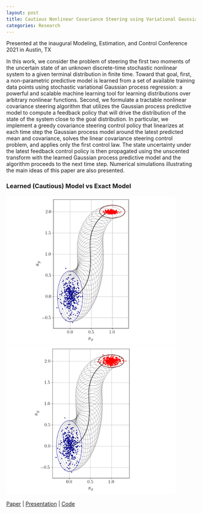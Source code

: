 ```yaml
---
layout: post
title: Cautious Nonlinear Covariance Steering using Variational Gaussian Process Predictive Models
categories: Research
---
```


Presented at the inaugural Modeling, Estimation, and Control Conference 2021 in Austin, TX

In this work, we consider the problem of steering the first two moments of the uncertain state of an unknown discrete-time stochastic nonlinear system to a given terminal distribution in finite time. Toward that goal, first, a non-parametric predictive model is learned from a set of available training data points using stochastic variational Gaussian process regression: a powerful and scalable machine learning tool for learning distributions over arbitrary nonlinear functions. Second, we formulate a tractable nonlinear covariance steering algorithm that utilizes the Gaussian process predictive model to compute a feedback policy that will drive the distribution of the state of the system close to the goal distribution. In particular, we implement a greedy covariance steering control policy that linearizes at each time step the Gaussian process model around the latest predicted mean and covariance, solves the linear covariance steering control problem, and applies only the first control law. The state uncertainty under the latest feedback control policy is then propagated using the unscented transform with the learned Gaussian process predictive model and the algorithm proceeds to the next time step. Numerical simulations illustrating the main ideas of this paper are also presented.

### Learned (Cautious) Model vs Exact Model

<p float="left">
  <img src="/docs/gp_position_uncertainties.png" width="450" />
  <img src="/docs/exact_position_uncertainties.png" width="450" />
</p>

[Paper](https://arxiv.org/pdf/2010.00778.pdf) | [Presentation](/docs/MECC_2021_Presentation_Cautious_Nonlinear_Covariance_Steering_using_Variational_Gaussian_Process_Predictive_Models.pdf) | [Code](https://github.com/alextsolovikos/greedyGPCS)
